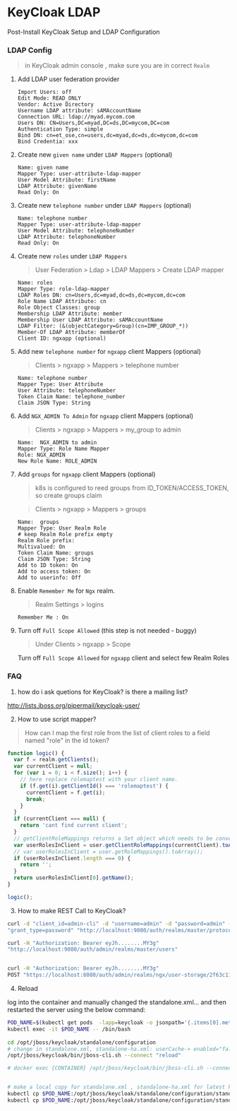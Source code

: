 # KeyCloak LDAP
 
Post-Install KeyCloak Setup and LDAP Configuration 
 

### LDAP Config
> in KeyCloak admin console , make sure you are in correct `Realm`

1. Add LDAP user federation provider
    ``` 
    Import Users: off
    Edit Mode: READ_ONLY
    Vendor: Active Directory
    Username LDAP attribute: sAMAccountName
    Connection URL: ldap://myad.mycom.com
    Users DN: CN=Users,DC=myad,DC=ds,DC=mycom,DC=com
    Authentication Type: simple
    Bind DN: cn=et_ose,cn=users,dc=myad,dc=ds,dc=mycom,dc=com
    Bind Credentia: xxx
    ```
2. Create new `given name` under `LDAP Mappers` (optional)
    ``` 
    Name: given name
    Mapper Type: user-attribute-ldap-mapper
    User Model Attribute: firstName
    LDAP Attribute: givenName
    Read Only: On
    ```
3. Create new `telephone number` under `LDAP Mappers` (optional)
    ``` 
    Name: telephone number
    Mapper Type: user-attribute-ldap-mapper
    User Model Attribute: telephoneNumber
    LDAP Attribute: telephoneNumber
    Read Only: On
    ```
4. Create new `roles` under `LDAP Mappers`

    > User Federation >  Ldap > LDAP Mappers > Create LDAP mapper

    ``` 
    Name: roles
    Mapper Type: role-ldap-mapper
    LDAP Roles DN: cn=Users,dc=myad,dc=ds,dc=mycom,dc=com
    Role Name LDAP Attribute: cn
    Role Object Classes: group
    Membership LDAP Attribute: member
    Membership User LDAP Attribute: sAMAccountName
    LDAP Filter: (&(objectCategory=Group)(cn=IMP_GROUP_*))
    Member-Of LDAP Attribute: memberOf
    Client ID: ngxapp (optional)
    ```
 
5. Add new `telephone number` for `ngxapp` client Mappers (optional)

    > Clients > ngxapp > Mappers > telephone number

    ```
    Name: telephone number
    Mapper Type: User Attribute
    User Attribute: telephoneNumber
    Token Claim Name: telephone_number
    Claim JSON Type: String
    ```
 
6. Add `NGX_ADMIN To Admin` for `ngxapp` client Mappers (optional)

    > Clients > ngxapp > Mappers > my_group to admin

    ```
    Name:  NGX_ADMIN to admin
    Mapper Type: Role Name Mapper
    Role: NGX_ADMIN
    New Role Name: ROLE_ADMIN
    ```

7. Add `groups` for `ngxapp` client Mappers (optional)
    > k8s is configured to reed groups from ID_TOKEN/ACCESS_TOKEN, so create groups claim

    > Clients > ngxapp > Mappers > groups

    ```
    Name:  groups
    Mapper Type: User Realm Role
    # keep Realm Role prefix empty
    Realm Role prefix: 
    Multivalued: On
    Token Claim Name: groups
    Claim JSON Type: String
    Add to ID token: On
    Add to access token: On
    Add to userinfo: Off
    ```

8. Enable `Remember Me` for `Ngx` realm.

    > Realm Settings > logins 

    ```
    Remember Me : On
    ```

9. Turn off `Full Scope Allowed` (this step is not needed - buggy)

    > Under Clients > ngxapp > Scope
    
    Turn off `Full Scope Allowed` for `ngxapp` client and select few Realm Roles


### FAQ

1. how do i ask quetions for KeyCloak? is there a mailing list?

http://lists.jboss.org/pipermail/keycloak-user/

2. How to use script mapper?
> How can I map the first role from the list of client roles to a field named "role" in the id token? 
```js
function logic() {
  var f = realm.getClients();
  var currentClient = null;
  for (var i = 0; i < f.size(); i++) {
    // here replace rolemaptest with your client name.
    if (f.get(i).getClientId() === 'rolemaptest') {
      currentClient = f.get(i);
      break;
    }
  }
  if (currentClient === null) {
    return 'cant find current client';
  }
  // getClientRoleMappings returns a Set object which needs to be converted to an array. Otherwise it just returns a list of nulls, dunno why
  var userRolesInClient = user.getClientRoleMappings(currentClient).toArray();
  // var userRolesInClient = user.getRoleMappings().toArray();
  if (userRolesInClient.length === 0) {
    return '';
  }
  return userRolesInClient[0].getName();
}

logic();
```

3. How to make REST Call to KeyCloak?

```bash
curl -d "client_id=admin-cli" -d "username=admin" -d "password=admin" -d
"grant_type=password" "http://localhost:9080/auth/realms/master/protocol/openid-connect/token"

curl -H "Authorization: Bearer eyJh........MY3g" 
"http://localhost:9080/auth/admin/realms/master/users"


curl -H "Authorization: Bearer eyJh........MY3g"
POST "https://localhost:8080/auth/admin/realms/ngx/user-storage/2f63c117-9f99-4cb4-bb8f-2ff748bbcadb/mappers/98972fa2-2055-4f98-a238-f0da7cfbe135/sync?direction=fedToKeycloak"
```

4. Reload

log into the container and manually changed the standalone.xml... and then restarted the server using the below command:
```bash
POD_NAME=$(kubectl get pods  -lapp=keycloak -o jsonpath='{.items[0].metadata.name}')
kubectl exec -it $POD_NAME -- /bin/bash
 
cd /opt/jboss/keycloak/standalone/configuration
# change in standalone.xml, standalone-ha.xml: userCache-> enabled="false"
/opt/jboss/keycloak/bin/jboss-cli.sh --connect "reload"

# docker exec {CONTAINER} /opt/jboss/keycloak/bin/jboss-cli.sh --connect "reload"


# make a local copy for standalone.xml , standalone-ha.xml for latest keycloak version
kubectl cp $POD_NAME:/opt/jboss/keycloak/standalone/configuration/standalone.xml /Developer/Work/SPA/ngx-starter-kit/.deploy/keycloak
kubectl cp $POD_NAME:/opt/jboss/keycloak/standalone/configuration/standalone-ha.xml /Developer/Work/SPA/ngx-starter-kit/.deploy/keycloak
```



